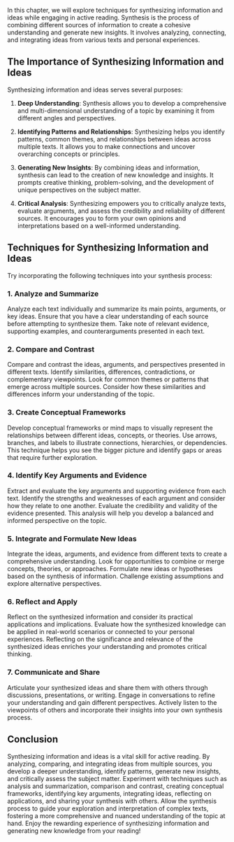 
In this chapter, we will explore techniques for synthesizing information and ideas while engaging in active reading. Synthesis is the process of combining different sources of information to create a cohesive understanding and generate new insights. It involves analyzing, connecting, and integrating ideas from various texts and personal experiences.

The Importance of Synthesizing Information and Ideas
----------------------------------------------------

Synthesizing information and ideas serves several purposes:

1. **Deep Understanding**: Synthesis allows you to develop a comprehensive and multi-dimensional understanding of a topic by examining it from different angles and perspectives.

2. **Identifying Patterns and Relationships**: Synthesizing helps you identify patterns, common themes, and relationships between ideas across multiple texts. It allows you to make connections and uncover overarching concepts or principles.

3. **Generating New Insights**: By combining ideas and information, synthesis can lead to the creation of new knowledge and insights. It prompts creative thinking, problem-solving, and the development of unique perspectives on the subject matter.

4. **Critical Analysis**: Synthesizing empowers you to critically analyze texts, evaluate arguments, and assess the credibility and reliability of different sources. It encourages you to form your own opinions and interpretations based on a well-informed understanding.

Techniques for Synthesizing Information and Ideas
-------------------------------------------------

Try incorporating the following techniques into your synthesis process:

### 1. **Analyze and Summarize**

Analyze each text individually and summarize its main points, arguments, or key ideas. Ensure that you have a clear understanding of each source before attempting to synthesize them. Take note of relevant evidence, supporting examples, and counterarguments presented in each text.

### 2. **Compare and Contrast**

Compare and contrast the ideas, arguments, and perspectives presented in different texts. Identify similarities, differences, contradictions, or complementary viewpoints. Look for common themes or patterns that emerge across multiple sources. Consider how these similarities and differences inform your understanding of the topic.

### 3. **Create Conceptual Frameworks**

Develop conceptual frameworks or mind maps to visually represent the relationships between different ideas, concepts, or theories. Use arrows, branches, and labels to illustrate connections, hierarchies, or dependencies. This technique helps you see the bigger picture and identify gaps or areas that require further exploration.

### 4. **Identify Key Arguments and Evidence**

Extract and evaluate the key arguments and supporting evidence from each text. Identify the strengths and weaknesses of each argument and consider how they relate to one another. Evaluate the credibility and validity of the evidence presented. This analysis will help you develop a balanced and informed perspective on the topic.

### 5. **Integrate and Formulate New Ideas**

Integrate the ideas, arguments, and evidence from different texts to create a comprehensive understanding. Look for opportunities to combine or merge concepts, theories, or approaches. Formulate new ideas or hypotheses based on the synthesis of information. Challenge existing assumptions and explore alternative perspectives.

### 6. **Reflect and Apply**

Reflect on the synthesized information and consider its practical applications and implications. Evaluate how the synthesized knowledge can be applied in real-world scenarios or connected to your personal experiences. Reflecting on the significance and relevance of the synthesized ideas enriches your understanding and promotes critical thinking.

### 7. **Communicate and Share**

Articulate your synthesized ideas and share them with others through discussions, presentations, or writing. Engage in conversations to refine your understanding and gain different perspectives. Actively listen to the viewpoints of others and incorporate their insights into your own synthesis process.

Conclusion
----------

Synthesizing information and ideas is a vital skill for active reading. By analyzing, comparing, and integrating ideas from multiple sources, you develop a deeper understanding, identify patterns, generate new insights, and critically assess the subject matter. Experiment with techniques such as analysis and summarization, comparison and contrast, creating conceptual frameworks, identifying key arguments, integrating ideas, reflecting on applications, and sharing your synthesis with others. Allow the synthesis process to guide your exploration and interpretation of complex texts, fostering a more comprehensive and nuanced understanding of the topic at hand. Enjoy the rewarding experience of synthesizing information and generating new knowledge from your reading!
